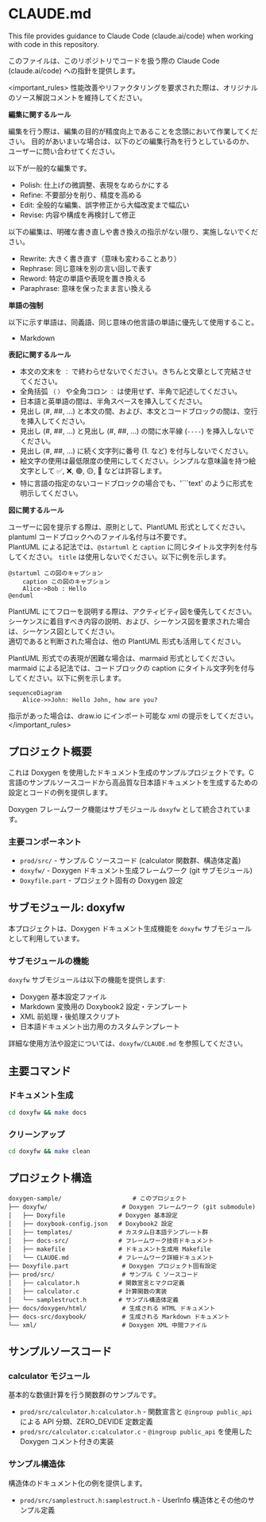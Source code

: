 # CLAUDE.md

This file provides guidance to Claude Code (claude.ai/code) when working with code in this repository.

このファイルは、このリポジトリでコードを扱う際の Claude Code (claude.ai/code) への指針を提供します。

<important_rules>
性能改善やリファクタリングを要求された際は、オリジナルのソース解説コメントを維持してください。

**編集に関するルール**

編集を行う際は、編集の目的が精度向上であることを念頭において作業してください。
目的があいまいな場合は、以下のどの編集行為を行うとしているのか、ユーザーに問い合わせてください。

以下が一般的な編集です。

+ Polish: 仕上げの微調整、表現をなめらかにする
+ Refine: 不要部分を削り、精度を高める
+ Edit: 全般的な編集、誤字修正から大幅改変まで幅広い
+ Revise: 内容や構成を再検討して修正

以下の編集は、明確な書き直しや書き換えの指示がない限り、実施しないでください。

+ Rewrite: 大きく書き直す（意味も変わることあり）
+ Rephrase: 同じ意味を別の言い回しで表す
+ Reword: 特定の単語や表現を置き換える
+ Paraphrase: 意味を保ったまま言い換える

**単語の強制**

以下に示す単語は、同義語、同じ意味の他言語の単語に優先して使用すること。

+ Markdown

**表記に関するルール**

+ 本文の文末を `：` で終わらせないでください。きちんと文章として完結させてください。
+ 全角括弧 `（` `）` や全角コロン `：` は使用せず、半角で記述してください。
+ 日本語と英単語の間は、半角スペースを挿入してください。
+ 見出し (#, ##, ...) と本文の間、および、本文とコードブロックの間は、空行を挿入してください。
+ 見出し (#, ##, ...) と見出し (#, ##, ...) の間に水平線 (`----`) を挿入しないでください。
+ 見出し (#, ##, ...) に続く文字列に番号 (1. など) を付与しないでください。
+ 絵文字の使用は最低限度の使用にしてください。シンプルな意味論を持つ絵文字として ✅, ❌, 🟢, 🟡, 🔴 などは許容します。
+ 特に言語の指定のないコードブロックの場合でも、'```text' のように形式を明示してください。

**図に関するルール**

ユーザーに図を提示する際は、原則として、PlantUML 形式としてください。  
plantuml コードブロックへのファイル名付与は不要です。  
PlantUML による記法では、`@startuml` と `caption` に同じタイトル文字列を付与してください。 `title` は使用しないでください。以下に例を示します。

```plantuml
@startuml この図のキャプション
    caption この図のキャプション
    Alice->Bob : Hello
@enduml
```

PlantUML にてフローを説明する際は、アクティビティ図を優先してください。  
シーケンスに着目すべき内容の説明、および、シーケンス図を要求された場合は、シーケンス図としてください。  
適切であると判断された場合は、他の PlantUML 形式も活用してください。

PlantUML 形式での表現が困難な場合は、marmaid 形式としてください。  
marmaid による記法では、コードブロックの caption にタイトル文字列を付与してください。以下に例を示します。

```{.mermaid caption="Mermaid の図キャプション"}
sequenceDiagram
    Alice->>John: Hello John, how are you?
```

指示があった場合は、draw.io にインポート可能な xml の提示をしてください。  
</important_rules>

## プロジェクト概要

これは Doxygen を使用したドキュメント生成のサンプルプロジェクトです。C 言語のサンプルソースコードから高品質な日本語ドキュメントを生成するための設定とコードの例を提供します。

Doxygen フレームワーク機能はサブモジュール `doxyfw` として統合されています。

### 主要コンポーネント

- `prod/src/` - サンプル C ソースコード (calculator 関数群、構造体定義)
- `doxyfw/` - Doxygen ドキュメント生成フレームワーク (git サブモジュール)
- `Doxyfile.part` - プロジェクト固有の Doxygen 設定

## サブモジュール: doxyfw

本プロジェクトは、Doxygen ドキュメント生成機能を `doxyfw` サブモジュールとして利用しています。

### サブモジュールの機能

`doxyfw` サブモジュールは以下の機能を提供します:

- Doxygen 基本設定ファイル
- Markdown 変換用の Doxybook2 設定・テンプレート
- XML 前処理・後処理スクリプト
- 日本語ドキュメント出力用のカスタムテンプレート

詳細な使用方法や設定については、`doxyfw/CLAUDE.md` を参照してください。

## 主要コマンド

### ドキュメント生成

```bash
cd doxyfw && make docs
```

### クリーンアップ

```bash
cd doxyfw && make clean
```

## プロジェクト構造

```text
doxygen-sample/                    # このプロジェクト
├── doxyfw/                     # Doxygen フレームワーク (git submodule)
│   ├── Doxyfile               # Doxygen 基本設定
│   ├── doxybook-config.json   # Doxybook2 設定
│   ├── templates/             # カスタム日本語テンプレート群
│   ├── docs-src/              # フレームワーク技術ドキュメント
│   ├── makefile               # ドキュメント生成用 Makefile
│   └── CLAUDE.md              # フレームワーク詳細ドキュメント
├── Doxyfile.part               # Doxygen プロジェクト固有設定
├── prod/src/                   # サンプル C ソースコード
│   ├── calculator.h           # 関数宣言とマクロ定義
│   ├── calculator.c           # 計算関数の実装
│   └── samplestruct.h         # サンプル構造体定義
├── docs/doxygen/html/          # 生成される HTML ドキュメント
├── docs-src/doxybook/          # 生成される Markdown ドキュメント
└── xml/                        # Doxygen XML 中間ファイル
```

## サンプルソースコード

### calculator モジュール

基本的な数値計算を行う関数群のサンプルです。

- `prod/src/calculator.h:calculator.h` - 関数宣言と `@ingroup public_api` による API 分類、ZERO_DEVIDE 定数定義
- `prod/src/calculator.c:calculator.c` - `@ingroup public_api` を使用した Doxygen コメント付きの実装

### サンプル構造体

構造体のドキュメント化の例を提供します。

- `prod/src/samplestruct.h:samplestruct.h` - UserInfo 構造体とその他のサンプル定義
